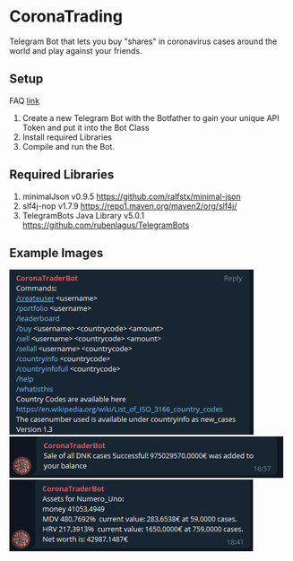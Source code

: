 # CoronaTrading
Telegram Bot that lets you buy "shares" in coronavirus cases around the world and play against your friends.
## Setup
FAQ [link](https://core.telegram.org/bots/faq)
1. Create a new Telegram Bot with the Botfather to gain your unique API Token and put it into the Bot Class
2. Install required Libraries
3. Compile and run the Bot. 
## Required Libraries
1. minimalJson v0.9.5 https://github.com/ralfstx/minimal-json
2. slf4j-nop v1.7.9 https://repo1.maven.org/maven2/org/slf4j/
3. TelegramBots Java Library v5.0.1 https://github.com/rubenlagus/TelegramBots
## Example Images
![alt text](https://raw.githubusercontent.com/ottoblep/CoronaTrading/main/example2.PNG)
![alt text](https://raw.githubusercontent.com/ottoblep/CoronaTrading/main/example1.PNG)
![alt text](https://raw.githubusercontent.com/ottoblep/CoronaTrading/main/example3.PNG)



